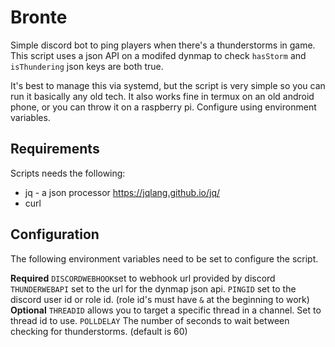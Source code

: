 # Bronte

Simple discord bot to ping players when there's a thunderstorms in game. This script uses a json API on a modifed dynmap to check `hasStorm` and `isThundering` json keys are both true.

It's best to manage this via systemd, but the script is very simple so you can run it basically any old tech. It also works fine in termux on an old android phone, or you can throw it on a raspberry pi. Configure using environment variables.

## Requirements
Scripts needs the following:
* jq - a json processor https://jqlang.github.io/jq/
* curl

## Configuration

The following environment variables need to be set to configure the script.

**Required**
`DISCORDWEBHOOK`set to webhook url provided by discord
`THUNDERWEBAPI` set to the url for the dynmap json api.
`PINGID` set to the discord user id or role id. (role id's must have `&` at the beginning to work)
**Optional**
`THREADID` allows you to target a specific thread in a channel. Set to thread id to use.
`POLLDELAY` The number of seconds to wait between checking for thunderstorms. (default is 60)

